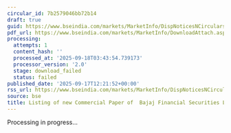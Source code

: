 ```yaml
---
circular_id: 7b2579046bb72b14
draft: true
guid: https://www.bseindia.com/markets/MarketInfo/DispNoticesNCirculars.aspx?Noticeid={FACAFF66-D927-423E-A6FD-9B3A1A822243}&noticeno=20250917-32&dt=09/17/2025&icount=32&totcount=57&flag=0
pdf_url: https://www.bseindia.com/markets/MarketInfo/DownloadAttach.aspx?id=20250917-32&attachedId=
processing:
  attempts: 1
  content_hash: ''
  processed_at: '2025-09-18T03:43:54.739173'
  processor_version: '2.0'
  stage: download_failed
  status: failed
published_date: '2025-09-17T12:21:52+00:00'
rss_url: https://www.bseindia.com/markets/MarketInfo/DispNoticesNCirculars.aspx?Noticeid={FACAFF66-D927-423E-A6FD-9B3A1A822243}&noticeno=20250917-32&dt=09/17/2025&icount=32&totcount=57&flag=0
source: bse
title: Listing of new Commercial Paper of  Bajaj Financial Securities Limited
---
```


Processing in progress...
